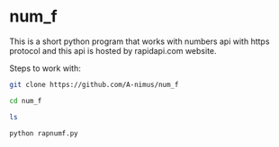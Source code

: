# num_f
This is a short python program that works with numbers api with https protocol and this api is hosted by rapidapi.com website.  

Steps to work with:

```bash
git clone https://github.com/A-nimus/num_f
```
```bash
cd num_f
```
```bash
ls
```
```bash
python rapnumf.py
```
